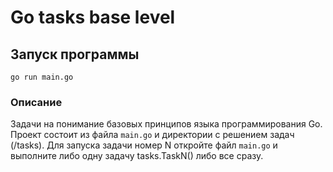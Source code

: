 # Go tasks base level

## Запуск программы
`go run main.go`

### Описание
Задачи на понимание базовых принципов языка программирования Go. 
Проект состоит из файла `main.go` и директории с решением задач (/tasks).
Для запуска задачи номер N откройте файл `main.go` и выполните либо одну задачу tasks.TaskN() либо все сразу. 